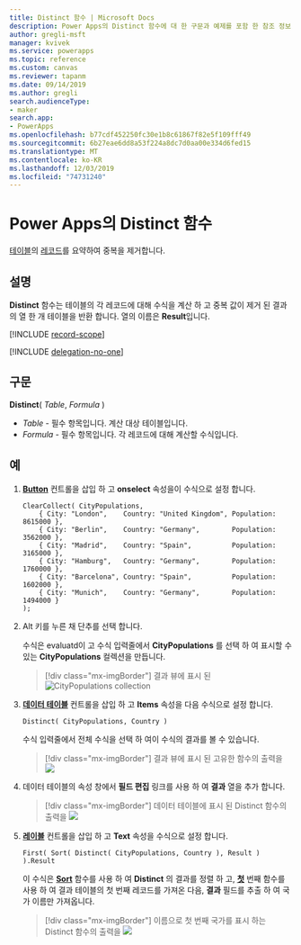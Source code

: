 ```yaml
---
title: Distinct 함수 | Microsoft Docs
description: Power Apps의 Distinct 함수에 대 한 구문과 예제를 포함 한 참조 정보
author: gregli-msft
manager: kvivek
ms.service: powerapps
ms.topic: reference
ms.custom: canvas
ms.reviewer: tapanm
ms.date: 09/14/2019
ms.author: gregli
search.audienceType:
- maker
search.app:
- PowerApps
ms.openlocfilehash: b77cdf452250fc30e1b8c61867f82e5f109fff49
ms.sourcegitcommit: 6b27eae6dd8a53f224a8dc7d0aa00e334d6fed15
ms.translationtype: MT
ms.contentlocale: ko-KR
ms.lasthandoff: 12/03/2019
ms.locfileid: "74731240"
---
```

# <a name="distinct-function-in-power-apps"></a>Power Apps의 Distinct 함수
[테이블](../working-with-tables.md)의 [레코드](../working-with-tables.md#records)를 요약하여 중복을 제거합니다.

## <a name="description"></a>설명
**Distinct** 함수는 테이블의 각 레코드에 대해 수식을 계산 하 고 중복 값이 제거 된 결과의 열 한 개 테이블을 반환 합니다.  열의 이름은 **Result**입니다.  

[!INCLUDE [record-scope](../../../includes/record-scope.md)]

[!INCLUDE [delegation-no-one](../../../includes/delegation-no-one.md)]

## <a name="syntax"></a>구문
**Distinct**( *Table*, *Formula* )

* *Table* - 필수 항목입니다.  계산 대상 테이블입니다.
* *Formula* - 필수 항목입니다.  각 레코드에 대해 계산할 수식입니다.

## <a name="example"></a>예

1. [**Button**](../controls/control-button.md) 컨트롤을 삽입 하 고 **onselect** 속성을이 수식으로 설정 합니다.

    ```powerapps-dot
    ClearCollect( CityPopulations,
        { City: "London",    Country: "United Kingdom", Population: 8615000 },
        { City: "Berlin",    Country: "Germany",        Population: 3562000 },
        { City: "Madrid",    Country: "Spain",          Population: 3165000 },
        { City: "Hamburg",   Country: "Germany",        Population: 1760000 },
        { City: "Barcelona", Country: "Spain",          Population: 1602000 },
        { City: "Munich",    Country: "Germany",        Population: 1494000 }
    );
    ```

1. Alt 키를 누른 채 단추를 선택 합니다.

    수식은 evaluatd이 고 수식 입력줄에서 **CityPopulations** 를 선택 하 여 표시할 수 있는 **CityPopulations** 컬렉션을 만듭니다.

    > [!div class="mx-imgBorder"]
    > 결과 뷰에 표시 된 ![CityPopulations collection](media/function-distinct/citypopulations-create.png)

1. [**데이터 테이블**](../controls/control-data-table.md) 컨트롤을 삽입 하 고 **Items** 속성을 다음 수식으로 설정 합니다.

    ```powerapps-dot
    Distinct( CityPopulations, Country )
    ```

    수식 입력줄에서 전체 수식을 선택 하 여이 수식의 결과를 볼 수 있습니다.

    > [!div class="mx-imgBorder"]
    > 결과 뷰에 표시 된 고유한 함수의 출력을 ![](media/function-distinct/citypopulations-distinct.png)

1. 데이터 테이블의 속성 창에서 **필드 편집** 링크를 사용 하 여 **결과** 열을 추가 합니다.

    > [!div class="mx-imgBorder"]
    > 데이터 테이블에 표시 된 Distinct 함수의 출력을 ![](media/function-distinct/citypopulations-datatable.png)

1. [**레이블**](../controls/control-text-box.md) 컨트롤을 삽입 하 고 **Text** 속성을 수식으로 설정 합니다.

    ```powerapps-dot
    First( Sort( Distinct( CityPopulations, Country ), Result ) ).Result
    ```

    이 수식은 [**Sort**](function-sort.md) 함수를 사용 하 여 **Distinct** 의 결과를 정렬 하 고, [**첫**](function-first-last.md) 번째 함수를 사용 하 여 결과 테이블의 첫 번째 레코드를 가져온 다음, **결과** 필드를 추출 하 여 국가 이름만 가져옵니다.

    > [!div class="mx-imgBorder"]
    > 이름으로 첫 번째 국가를 표시 하는 Distinct 함수의 출력을 ![](media/function-distinct/citypopulations-first.png)

     
